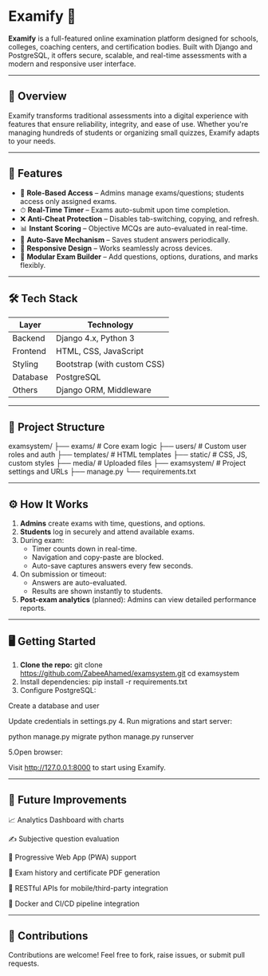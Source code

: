 # Examify 📝

**Examify** is a full-featured online examination platform designed for schools, colleges, coaching centers, and certification bodies. Built with Django and PostgreSQL, it offers secure, scalable, and real-time assessments with a modern and responsive user interface.

---

## 🚀 Overview

Examify transforms traditional assessments into a digital experience with features that ensure reliability, integrity, and ease of use. Whether you're managing hundreds of students or organizing small quizzes, Examify adapts to your needs.

---

## 🌟 Features

- 🔐 **Role-Based Access** – Admins manage exams/questions; students access only assigned exams.
- ⏱ **Real-Time Timer** – Exams auto-submit upon time completion.
- ❌ **Anti-Cheat Protection** – Disables tab-switching, copying, and refresh.
- 📊 **Instant Scoring** – Objective MCQs are auto-evaluated in real-time.
- 💾 **Auto-Save Mechanism** – Saves student answers periodically.
- 📱 **Responsive Design** – Works seamlessly across devices.
- 🧩 **Modular Exam Builder** – Add questions, options, durations, and marks flexibly.

---

## 🛠️ Tech Stack

| Layer     | Technology                |
|-----------|---------------------------|
| Backend   | Django 4.x, Python 3       |
| Frontend  | HTML, CSS, JavaScript      |
| Styling   | Bootstrap (with custom CSS)|
| Database  | PostgreSQL                 |
| Others    | Django ORM, Middleware     |

---

## 📂 Project Structure

examsystem/
├── exams/ # Core exam logic
├── users/ # Custom user roles and auth
├── templates/ # HTML templates
├── static/ # CSS, JS, custom styles
├── media/ # Uploaded files
├── examsystem/ # Project settings and URLs
├── manage.py
└── requirements.txt


---

## ⚙️ How It Works

1. **Admins** create exams with time, questions, and options.
2. **Students** log in securely and attend available exams.
3. During exam:
   - Timer counts down in real-time.
   - Navigation and copy-paste are blocked.
   - Auto-save captures answers every few seconds.
4. On submission or timeout:
   - Answers are auto-evaluated.
   - Results are shown instantly to students.
5. **Post-exam analytics** (planned): Admins can view detailed performance reports.

---

## 🖥️ Getting Started

1. **Clone the repo:**
   git clone https://github.com/ZabeeAhamed/examsystem.git
   cd examsystem
2. Install dependencies:
   pip install -r requirements.txt
3. Configure PostgreSQL:

Create a database and user

Update credentials in settings.py
4. Run migrations and start server:

python manage.py migrate
python manage.py runserver

5.Open browser:

Visit http://127.0.0.1:8000 to start using Examify.

---
🚧 Future Improvements
---
📈 Analytics Dashboard with charts

✍️ Subjective question evaluation

📱 Progressive Web App (PWA) support

🧪 Exam history and certificate PDF generation

🔌 RESTful APIs for mobile/third-party integration

🐳 Docker and CI/CD pipeline integration

---
🤝 Contributions
---
Contributions are welcome!
Feel free to fork, raise issues, or submit pull requests.
